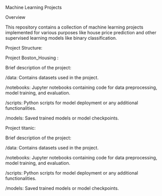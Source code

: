 Machine Learning Projects

Overview

This repository contains a collection of machine learning projects implemented for various purposes like house price prediction and other supervised learning models like binary classification.

Project Structure:

Project Boston_Housing : 

Brief description of the project:

/data: Contains datasets used in the project.

/notebooks: Jupyter notebooks containing code for data preprocessing, model training, and evaluation.

/scripts: Python scripts for model deployment or any additional functionalities.

/models: Saved trained models or model checkpoints.

Project titanic:

Brief description of the project:

/data: Contains datasets used in the project.

/notebooks: Jupyter notebooks containing code for data preprocessing, model training, and evaluation.

/scripts: Python scripts for model deployment or any additional functionalities.

/models: Saved trained models or model checkpoints.

